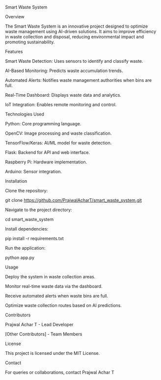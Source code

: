 Smart Waste System

Overview

The Smart Waste System is an innovative project designed to optimize waste management using AI-driven solutions. It aims to improve efficiency in waste collection and disposal, reducing environmental impact and promoting sustainability.

Features

Smart Waste Detection: Uses sensors to identify and classify waste.

AI-Based Monitoring: Predicts waste accumulation trends.

Automated Alerts: Notifies waste management authorities when bins are full.

Real-Time Dashboard: Displays waste data and analytics.

IoT Integration: Enables remote monitoring and control.

Technologies Used

Python: Core programming language.

OpenCV: Image processing and waste classification.

TensorFlow/Keras: AI/ML model for waste detection.

Flask: Backend for API and web interface.

Raspberry Pi: Hardware implementation.

Arduino: Sensor integration.

Installation

Clone the repository:

git clone https://github.com/PrajwalAcharT/smart_waste_system.git

Navigate to the project directory:

cd smart_waste_system

Install dependencies:

pip install -r requirements.txt

Run the application:

python app.py

Usage

Deploy the system in waste collection areas.

Monitor real-time waste data via the dashboard.

Receive automated alerts when waste bins are full.

Optimize waste collection routes based on AI predictions.

Contributors

Prajwal Achar T - Lead Developer

[Other Contributors] - Team Members

License

This project is licensed under the MIT License.

Contact

For queries or collaborations, contact Prajwal Achar T 
